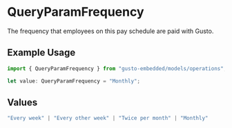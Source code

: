 # QueryParamFrequency

The frequency that employees on this pay schedule are paid with Gusto.

## Example Usage

```typescript
import { QueryParamFrequency } from "gusto-embedded/models/operations";

let value: QueryParamFrequency = "Monthly";
```

## Values

```typescript
"Every week" | "Every other week" | "Twice per month" | "Monthly"
```